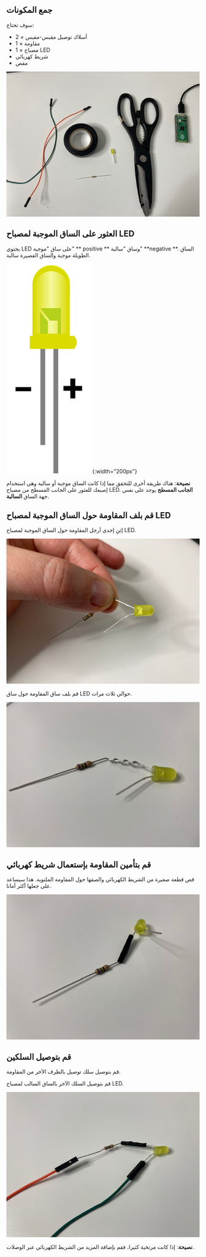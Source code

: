 ## جمع المكونات

سوف تحتاج:
+ 2 × أسلاك توصيل مقبس-مقبس
+ 1 × مقاومة
+ 1 × مصباح LED
+ شريط كهربائي
+ مقص

![صورة توضح اثنين من أسلاك التوصيل وشريط كهربائي ومصباح LED ومقاوم ومقص.](images/you-will-need.jpg)

## العثور على الساق الموجبة لمصباح LED

يحتوي LED على ساق "موجبة" ** positive ** وساق "سالبة" **negative **. الساق الطويلة موجبة والساق القصيرة سالبة.

![مصباح LED بأرجل بطولين مختلفين. يتم تصنيف الساق الطويلة على أنها موجبة ويتم تصنيف الساق القصيرة على أنها سالبة.](images/pos-neg.png){:width="200px"}

**نصيحة**: هناك طريقة أخرى للتحقق مما إذا كانت الساق موجبة أو سالبة وهي استخدام إصبعك للعثور على الجانب المسطح من مصباح LED. **الجانب المسطح** يوجد على نفس جهة الساق **السالبة**.

## قم بلف المقاومة حول الساق الموجبة لمصباح LED

إثنِ إحدى أرجل المقاومة حول الساق الموجبة لمصباح LED.

![يتم ثني ساق المقاومة حول الساق الموجبة لمصباح LED.](images/bend-leg.jpg)

قم بلف ساق المقاومة حول ساق LED حوالي ثلاث مرات.

![يتم لف ساق المقاوم حول الساق الموجبة لمؤشر LED.](images/twist-leg.jpg)

## قم بتأمين المقاومة بإستعمال شريط كهربائي

قص قطعة صغيرة من الشريط الكهربائي والصقها حول المقاومة الملتوية. هذا سيساعد على جعلها أكثر أمانا.

![يتم وضع شريط كهربائي حول الساق الملفوفة للمقاومة.](images/elec-tape.jpg)

## قم بتوصيل السلكين

قم بتوصيل سلك توصيل بالطرف الآخر من المقاومة.

قم بتوصيل السلك الآخر بالساق السالب لمصباح LED.

![يتم توصيل سلكي توصيل بمصباح LED ومقاومة.](images/jumper-wires.jpg)

**نصيحة**: إذا كانت مرتخية كثيرا، فقم بإضافة المزيد من الشريط الكهربائي عبر الوصلات.
